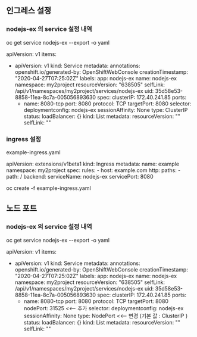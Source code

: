 ## 인그레스 설정

### nodejs-ex 의  service 설정 내역 

  oc get service nodejs-ex --export -o yaml
  
  apiVersion: v1
  items:
  - apiVersion: v1
    kind: Service
    metadata:
      annotations:
        openshift.io/generated-by: OpenShiftWebConsole
      creationTimestamp: "2020-04-27T07:25:02Z"
      labels:
        app: nodejs-ex
      name: nodejs-ex
      namespace: my2project
      resourceVersion: "638505"
      selfLink: /api/v1/namespaces/my2project/services/nodejs-ex
      uid: 35d58e53-8858-11ea-8c7a-005056893630
    spec:
      clusterIP: 172.40.241.85
      ports:
      - name: 8080-tcp
        port: 8080
        protocol: TCP
        targetPort: 8080
      selector:
        deploymentconfig: nodejs-ex
      sessionAffinity: None
      type: ClusterIP
    status:
      loadBalancer: {}
  kind: List
  metadata:
    resourceVersion: ""
    selfLink: ""


### ingress 설정 

  example-ingress.yaml

  apiVersion: extensions/v1beta1
  kind: Ingress
  metadata:
    name: example
    namespace: my2project
  spec:
    rules:
      - host: example.com
        http:
          paths:
            - path: /
              backend:
                serviceName: nodejs-ex
                  servicePort: 8080
              
              
  oc create -f example-ingress.yaml




## 노드 포트 
### nodejs-ex 의  service 설정 내역 

  oc get service nodejs-ex --export -o yaml
  
  apiVersion: v1
  items:
  - apiVersion: v1
    kind: Service
    metadata:
      annotations:
        openshift.io/generated-by: OpenShiftWebConsole
      creationTimestamp: "2020-04-27T07:25:02Z"
      labels:
        app: nodejs-ex
      name: nodejs-ex
      namespace: my2project
      resourceVersion: "638505"
      selfLink: /api/v1/namespaces/my2project/services/nodejs-ex
      uid: 35d58e53-8858-11ea-8c7a-005056893630
    spec:
      clusterIP: 172.40.241.85
      ports:
      - name: 8080-tcp
        port: 8080
        protocol: TCP
        targetPort: 8080
        nodePort: 31525   <<-- 추가 
      selector:
        deploymentconfig: nodejs-ex
      sessionAffinity: None
      type: NodePort       <<-- 변경   (기본 값 : ClusterIP )
    status:
      loadBalancer: {}
  kind: List
  metadata:
    resourceVersion: ""
    selfLink: ""
